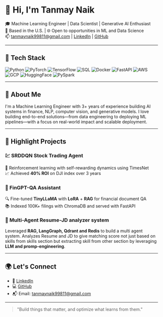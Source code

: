 # 👋 Hi, I'm Tanmay Naik

🎓 Machine Learning Engineer | Data Scientist | Generative AI Enthusiast  
📍 Based in the U.S. | 🌐 Open to opportunities in ML and Data Science  
📫 tanmaynaik99811@gmail.com | [LinkedIn](https://www.linkedin.com/in/tanmaynaik/) | [GitHub](https://github.com/tanmaynaik11)

---

## 🔧 Tech Stack

![Python](https://img.shields.io/badge/-Python-3776AB?style=flat&logo=python&logoColor=white)
![PyTorch](https://img.shields.io/badge/-PyTorch-EE4C2C?style=flat&logo=pytorch&logoColor=white)
![TensorFlow](https://img.shields.io/badge/-TensorFlow-FF6F00?style=flat&logo=tensorflow&logoColor=white)
![SQL](https://img.shields.io/badge/-SQL-4479A1?style=flat&logo=mysql&logoColor=white)
![Docker](https://img.shields.io/badge/-Docker-2496ED?style=flat&logo=docker&logoColor=white)
![FastAPI](https://img.shields.io/badge/-FastAPI-009688?style=flat&logo=fastapi&logoColor=white)
![AWS](https://img.shields.io/badge/-AWS-232F3E?style=flat&logo=amazonaws&logoColor=white)
![GCP](https://img.shields.io/badge/-GCP-4285F4?style=flat&logo=googlecloud&logoColor=white)
![HuggingFace](https://img.shields.io/badge/-HuggingFace-FFB000?style=flat&logo=huggingface&logoColor=black)
![PySpark](https://img.shields.io/badge/-PySpark-E25A1C?style=flat&logo=apachespark&logoColor=white)

---

## 🚀 About Me

I'm a Machine Learning Engineer with 3+ years of experience building AI systems in finance, NLP, computer vision, and generative models. I love building end-to-end solutions—from data engineering to deploying ML pipelines—with a focus on real-world impact and scalable deployment.

---

## 🧠 Highlight Projects

### 💹 SRDDQN Stock Trading Agent  
🔧 Reinforcement learning with self-rewarding dynamics using TimesNet  
📈 Achieved **40% ROI** on DJI index over 3 years

### 📄 FinGPT-QA Assistant  
🔍 Fine-tuned **TinyLLaMA** with **LoRA** + **RAG** for financial document QA  
📚 Indexed 100K+ filings with ChromaDB and served with FastAPI

### 📄 Multi-Agent Resume-JD analyzer system
Leveraged **RAG, LangGraph, Qdrant and Redis** to build a multi agent system.
Analyzes Resume and JD to give matching score not just based on skills from skills section but extracting skill from other section by leveraging **LLM and promp-engineering**.



---

## 🌍 Let's Connect

- 💼 [LinkedIn](https://www.linkedin.com/in/tanmaynaik/)
- 💻 [GitHub](https://github.com/tanmaynaik11)
- 📬 Email: tanmaynaik99811@gmail.com

---

> "Build things that matter, and optimize what learns from them."  
